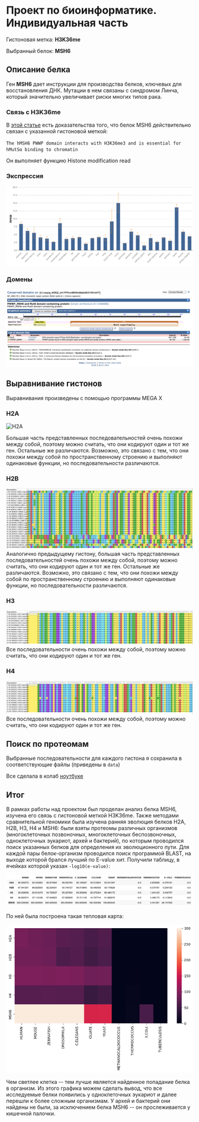 # Проект по биоинформатике. Индивидуальная часть

Гистоновая метка: **H3K36me**

Выбранный белок: **MSH6**

## Описание белка

Ген **MSH6** дает инструкции для производства белков, ключевых для восстановления ДНК. Мутации в нем связаны с синдромом Линча, который значительно увеличивает риски многих типов рака.

### Связь с H3K36me

В [этой статье](https://www.ncbi.nlm.nih.gov/pmc/articles/PMC3641580/) есть доказательства того, что белок MSH6 действительно связан с указанной гистоновой меткой: 

`
The hMSH6 PWWP domain interacts with H3K36me3 and is essential for hMutSα binding to chromatin
`

Он выполняет функцию Histone modification read

### Экспрессия

![pic](data/expression.png)

### Домены

![pic](data/domens.png)

## Выравнивание гистонов

Выравнивания произведены с помощью программы MEGA X

### H2A
![H2A](data/H2A.png)

Большая часть представленных последовательностей очень похожи между собой, поэтому можно считать, что они кодируют один и тот же ген. Остальные же различаются. Возможно, это связано с тем, что они похожи между собой по пространственному строению и выполняют одинаковые функции, но последовательности различаются. 
### H2B
![H2B](data/H2B.png)
Аналогично предыдущему гистону, большая часть представленных последовательностей очень похожи между собой, поэтому можно считать, что они кодируют один и тот же ген. Остальные же различаются. Возможно, это связано с тем, что они похожи между собой по пространственному строению и выполняют одинаковые функции, но последовательности различаются.
### H3
![H3](data/H3.png)
Все последовательности очень похожи между собой, поэтому можно считать, что они кодируют один и тот же ген. 
### H4
![H4](data/H4.png)
Все последовательности очень похожи между собой, поэтому можно считать, что они кодируют один и тот же ген.

## Поиск по протеомам
Выбранные последовательности для каждого гистона я сохранила в соответствующие файлы (приведены в `data`)

Все сделала в колаб [ноутбуке](https://colab.research.google.com/drive/1RlszUkkeDJF3OvY7kI686xcdelX1kFOA?usp=sharing) 

## Итог

В рамках работы над проектом был проделан анализ белка MSH6, изучена его связь с гистоновой меткой H3K36me. Также методами сравнительной геномики была изучена ранняя эволюция белков H2A, H2B, H3, H4 и MSH6: были взяты протеомы различных организмов (многоклеточных позвоночных, многоклеточных беспозвоночных, одноклеточных эукариот, архей и бактерий), по которым проводился поиск указанных белков для определения их эволюционного пути. Для каждой пары белок-организм проводился поиск программой BLAST, на выходе которой брался лучший по E-value хит. Получили таблицу, в ячейках которой указан  `-log10(e-value)`:

![H4](data/table.png)

По ней была построена такая тепловая карта:

![H4](data/heatmap.png)

Чем светлее клетка -- тем лучше является найденное попадание белка в организм. 
Из этого графика можем сделать вывод, что все исследуемые белки появились у одноклеточных эукариот и далее перешли к более сложным организмам. У архей и бактерий они найдены не были, за исключением белка MSH6 -- он прослеживается у кишечной палочки. 


